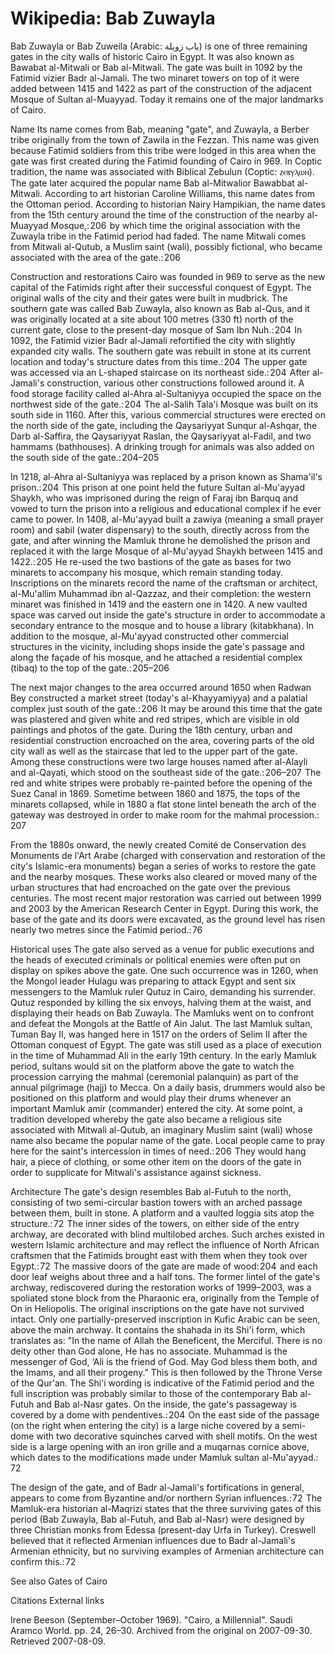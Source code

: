 
# Wikipedia: Bab Zuwayla
Bab Zuwayla or Bab Zuweila (Arabic: باب زويلة) is one of three remaining gates in the city walls of historic Cairo in Egypt. It was also known as Bawabat al-Mitwali or Bab al-Mitwali. The gate was built in 1092 by the Fatimid vizier Badr al-Jamali. The two minaret towers on top of it were added between 1415 and 1422 as part of the construction of the adjacent Mosque of Sultan al-Muayyad. Today it remains one of the major landmarks of Cairo.

Name
Its name comes from Bab, meaning "gate", and Zuwayla, a Berber tribe originally from the town of Zawila in the Fezzan. This name was given because Fatimid soldiers from this tribe were lodged in this area when the gate was first created during the Fatimid founding of Cairo in 969. In Coptic tradition, the name was associated with Biblical Zebulun (Coptic: ⲍⲉⲃⲩⲗⲱⲛ).
The gate later acquired the popular name Bab al-Mitwalior Bawabbat al-Mitwali. According to art historian Caroline Williams, this name dates from the Ottoman period. According to historian Nairy Hampikian, the name dates from the 15th century around the time of the construction of the nearby al-Muayyad Mosque,: 206  by which time the original association with the Zuwayla tribe in the Fatimid period had faded. The name Mitwali comes from Mitwali al-Qutub, a Muslim saint (wali), possibly fictional, who became associated with the area of the gate.: 206

Construction and restorations
Cairo was founded in 969 to serve as the new capital of the Fatimids right after their successful conquest of Egypt. The original walls of the city and their gates were built in mudbrick. The southern gate was called Bab Zuwayla, also known as Bab al-Qus, and it was originally located at a site about 100 metres (330 ft) north of the current gate, close to the present-day mosque of Sam Ibn Nuh.: 204  In 1092, the Fatimid vizier Badr al-Jamali refortified the city with slightly expanded city walls. The southern gate was rebuilt in stone at its current location and today's structure dates from this time.: 204  The upper gate was accessed via an L-shaped staircase on its northeast side.: 204 
After al-Jamali's construction, various other constructions followed around it. A food storage facility called al-Ahra al-Sultaniyya occupied the space on the northwest side of the gate.: 204  The al-Salih Tala'i Mosque was built on its south side in 1160. After this, various commercial structures were erected on the north side of the gate, including the Qaysariyyat Sunqur al-Ashqar, the Darb al-Saffira, the Qaysariyyat Raslan, the Qaysariyyat al-Fadil, and two hammams (bathhouses). A drinking trough for animals was also added on the south side of the gate.: 204–205 

In 1218, al-Ahra al-Sultaniyya was replaced by a prison known as Shama'il's prison.: 204  This prison at one point held the future Sultan al-Mu'ayyad Shaykh, who was imprisoned during the reign of Faraj ibn Barquq and vowed to turn the prison into a religious and educational complex if he ever came to power. In 1408, al-Mu'ayyad built a zawiya (meaning a small prayer room) and sabil (water dispensary) to the south, directly across from the gate, and after winning the Mamluk throne he demolished the prison and replaced it with the large Mosque of al-Mu'ayyad Shaykh between 1415 and 1422.: 205  He re-used the two bastions of the gate as bases for two minarets to accompany his mosque, which remain standing today. Inscriptions on the minarets record the name of the craftsman or architect, al-Mu'allim Muhammad ibn al-Qazzaz, and their completion: the western minaret was finished in 1419 and the eastern one in 1420. A new vaulted space was carved out inside the gate's structure in order to accommodate a secondary entrance to the mosque and to house a library (kitabkhana). In addition to the mosque, al-Mu'ayyad constructed other commercial structures in the vicinity, including shops inside the gate's passage and along the façade of his mosque, and he attached a residential complex (tibaq) to the top of the gate.: 205–206 

The next major changes to the area occurred around 1650 when Radwan Bey constructed a market street (today's al-Khayyamiyya) and a palatial complex just south of the gate.: 206  It may be around this time that the gate was plastered and given white and red stripes, which are visible in old paintings and photos of the gate. During the 18th century, urban and residential construction encroached on the area, covering parts of the old city wall as well as the staircase that led to the upper part of the gate. Among these constructions were two large houses named after al-Alayli and al-Qayati, which stood on the southeast side of the gate.: 206–207 
The red and white stripes were probably re-painted before the opening of the Suez Canal in 1869. Sometime between 1860 and 1875, the tops of the minarets collapsed, while in 1880 a flat stone lintel beneath the arch of the gateway was destroyed in order to make room for the mahmal procession.: 207  

From the 1880s onward, the newly created Comité de Conservation des Monuments de l'Art Arabe (charged with conservation and restoration of the city's Islamic-era monuments) began a series of works to restore the gate and the nearby mosques. These works also cleared or moved many of the urban structures that had encroached on the gate over the previous centuries. The most recent major restoration was carried out between 1999 and 2003 by the American Research Center in Egypt. During this work, the base of the gate and its doors were excavated, as the ground level has risen nearly two metres since the Fatimid period.: 76

Historical uses
The gate also served as a venue for public executions and the heads of executed criminals or political enemies were often put on display on spikes above the gate. One such occurrence was in 1260, when the Mongol leader Hulagu was preparing to attack Egypt and sent six messengers to the Mamluk ruler Qutuz in Cairo, demanding his surrender. Qutuz responded by killing the six envoys, halving them at the waist, and displaying their heads on Bab Zuwayla. The Mamluks went on to confront and defeat the Mongols at the Battle of Ain Jalut. The last Mamluk sultan, Tuman Bay II, was hanged here in 1517 on the orders of Selim II after the Ottoman conquest of Egypt. The gate was still used as a place of execution in the time of Muhammad Ali in the early 19th century.
In the early Mamluk period, sultans would sit on the platform above the gate to watch the procession carrying the mahmal (ceremonial palanquin) as part of the annual pilgrimage (hajj) to Mecca. On a daily basis, drummers would also be positioned on this platform and would play their drums whenever an important Mamluk amir (commander) entered the city.
At some point, a tradition developed whereby the gate also became a religious site associated with Mitwali al-Qutub, an imaginary Muslim saint (wali) whose name also became the popular name of the gate. Local people came to pray here for the saint's intercession in times of need.: 206  They would hang hair, a piece of clothing, or some other item on the doors of the gate in order to supplicate for Mitwali's assistance against sickness.

Architecture
The gate's design resembles Bab al-Futuh to the north, consisting of two semi-circular bastion towers with an arched passage between them, built in stone. A platform and a vaulted loggia sits atop the structure.: 72  The inner sides of the towers, on either side of the entry archway, are decorated with blind multilobed arches. Such arches existed in western Islamic architecture and may reflect the influence of North African craftsmen that the Fatimids brought east with them when they took over Egypt.: 72  The massive doors of the gate are made of wood: 204  and each door leaf weighs about three and a half tons. The former lintel of the gate's archway, rediscovered during the restoration works of 1999–2003, was a spoliated stone block from the Pharaonic era, originally from the Temple of On in Heliopolis.
The original inscriptions on the gate have not survived intact. Only one partially-preserved inscription in Kufic Arabic can be seen, above the main archway. It contains the shahada in its Shi'i form, which translates as: "In the name of Allah the Beneficent, the Merciful. There is no deity other than God alone, He has no associate. Muhammad is the messenger of God, ‘Ali is the friend of God. May God bless them both, and the Imams, and all their progeny." This is then followed by the Throne Verse of the Qur'an. The Shi'i wording is indicative of the Fatimid period and the full inscription was probably similar to those of the contemporary Bab al-Futuh and Bab al-Nasr gates.
On the inside, the gate's passageway is covered by a dome with pendentives.: 204  On the east side of the passage (on the right when entering the city) is a large niche covered by a semi-dome with two decorative squinches carved with shell motifs. On the west side is a large opening with an iron grille and a muqarnas cornice above, which dates to the modifications made under Mamluk sultan al-Mu'ayyad.: 72 

The design of the gate, and of Badr al-Jamali's fortifications in general, appears to come from Byzantine and/or northern Syrian influences.: 72  The Mamluk-era historian al-Maqrizi states that the three surviving gates of this period (Bab Zuwayla, Bab al-Futuh, and Bab al-Nasr) were designed by three Christian monks from Edessa (present-day Urfa in Turkey). Creswell believed that it reflected Armenian influences due to Badr al-Jamali's Armenian ethnicity, but no surviving examples of Armenian architecture can confirm this.: 72

See also
Gates of Cairo

Citations
External links

Irene Beeson (September–October 1969). "Cairo, a Millennial". Saudi Aramco World. pp. 24, 26–30. Archived from the original on 2007-09-30. Retrieved 2007-08-09.